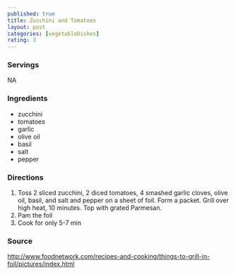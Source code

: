 ```yaml
---
published: true
title: Zucchini and Tomatoes
layout: post
categories: [vegetableDishes]
rating: 3
---
```

### Servings
NA

### Ingredients
- zucchini
- tomatoes
- garlic
- olive oil
- basil
- salt 
- pepper


### Directions
1. Toss 2 sliced zucchini, 2 diced tomatoes, 4 smashed garlic cloves, olive oil, basil, and salt and pepper on a sheet of foil. Form a packet. Grill over high heat, 10 minutes. Top with grated Parmesan.
2. Pam the foil
3. Cook for only 5-7 min

### Source
<a href="http://www.foodnetwork.com/recipes-and-cooking/things-to-grill-in-foil/pictures/index.html" target="new">http://www.foodnetwork.com/recipes-and-cooking/things-to-grill-in-foil/pictures/index.html</a>
